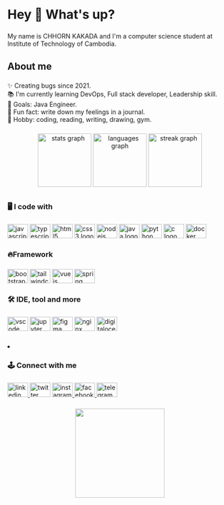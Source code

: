 <h1 align="left">Hey 👋 What's up?</h1>

###

<p align="left">My name is CHHORN KAKADA and I'm a computer science student at Institute of Technology of Cambodia.</p>

###

<h2 align="left">About me</h2>

###

<p align="left">✨ Creating bugs since 2021.<br>📚 I'm currently learning DevOps, Full stack developer, Leadership skill.<br>🎯 Goals: Java Engineer.<br>🎲 Fun fact: write down​ my feelings in a journal.<br>🖤 Hobby: coding, reading, writing, drawing, gym.</p>

###

<div align="center">
  <img src="https://github-readme-stats.vercel.app/api?username=ChhornKakada&hide_title=true&hide_rank=false&show_icons=true&include_all_commits=true&count_private=true&disable_animations=false&theme=dracula&locale=en&hide_border=true&order=1" height="120" alt="stats graph"  />
  <img src="https://github-readme-stats.vercel.app/api/top-langs?username=ChhornKakada&locale=en&hide_title=true&layout=compact&card_width=320&langs_count=6&theme=dracula&hide_border=true&order=2" height="120" alt="languages graph"  />
  <img src="https://streak-stats.demolab.com?user=ChhornKakada&locale=en&mode=daily&theme=dracula&hide_border=true&border_radius=5&order=3" height="120" alt="streak graph"  />
</div>

###

<h2 align="left"></h2>

###

<h3 align="left">🖥️ I code with</h3>

###

<div align="left">
  <img src="https://cdn.jsdelivr.net/gh/devicons/devicon/icons/javascript/javascript-original.svg" height="32" width="46" alt="javascript logo"  />
  <img src="https://cdn.jsdelivr.net/gh/devicons/devicon/icons/typescript/typescript-original.svg" height="32" width="46" alt="typescript logo"  />
  <img src="https://cdn.jsdelivr.net/gh/devicons/devicon/icons/html5/html5-original.svg" height="32" width="46" alt="html5 logo"  />
  <img src="https://cdn.jsdelivr.net/gh/devicons/devicon/icons/css3/css3-original.svg" height="32" width="46" alt="css3 logo"  />
  <img src="https://cdn.jsdelivr.net/gh/devicons/devicon/icons/nodejs/nodejs-original.svg" height="32" width="46" alt="nodejs logo"  />
  <img src="https://cdn.jsdelivr.net/gh/devicons/devicon/icons/java/java-original.svg" height="32" width="46" alt="java logo"  />
  <img src="https://cdn.jsdelivr.net/gh/devicons/devicon/icons/python/python-original.svg" height="32" width="46" alt="python logo"  />
  <img src="https://cdn.jsdelivr.net/gh/devicons/devicon/icons/c/c-original.svg" height="32" width="46" alt="c logo"  />
  <img src="https://cdn.jsdelivr.net/gh/devicons/devicon/icons/docker/docker-original.svg" height="32" width="46" alt="docker logo"  />
</div>

###

<h3 align="left">🔥Framework</h3>

###

<div align="left">
  <img src="https://cdn.jsdelivr.net/gh/devicons/devicon/icons/bootstrap/bootstrap-original.svg" height="32" width="46" alt="bootstrap logo"  />
  <img src="https://cdn.jsdelivr.net/gh/devicons/devicon/icons/tailwindcss/tailwindcss-original-wordmark.svg" height="32" width="46" alt="tailwindcss logo"  />
  <img src="https://cdn.jsdelivr.net/gh/devicons/devicon/icons/vuejs/vuejs-original.svg" height="32" width="46" alt="vuejs logo"  />
  <img src="https://cdn.jsdelivr.net/gh/devicons/devicon/icons/spring/spring-original.svg" height="32" width="46" alt="spring logo"  />
</div>

###

<h3 align="left">🛠️ IDE, tool and more</h3>

###

<div align="left">
  <img src="https://cdn.jsdelivr.net/gh/devicons/devicon/icons/vscode/vscode-original.svg" height="32" width="46" alt="vscode logo"  />
  <img src="https://cdn.jsdelivr.net/gh/devicons/devicon/icons/jupyter/jupyter-original.svg" height="32" width="46" alt="jupyter logo"  />
  <img src="https://cdn.jsdelivr.net/gh/devicons/devicon/icons/figma/figma-original.svg" height="32" width="46" alt="figma logo"  />
  <img src="https://cdn.jsdelivr.net/gh/devicons/devicon/icons/nginx/nginx-original.svg" height="32" width="46" alt="nginx logo"  />
  <img src="https://cdn.jsdelivr.net/gh/devicons/devicon/icons/digitalocean/digitalocean-original.svg" height="32" width="46" alt="digitalocean logo"  />
</div>

###

  <li align="left"> <h3>🕹️ Connect with me</h3></li>
  
###

<div align="left">
  <a href="https://www.linkedin.com/in/kakadachhorn/" target="_blank">
    <img src="https://raw.githubusercontent.com/maurodesouza/profile-readme-generator/master/src/assets/icons/social/linkedin/default.svg" width="46" height="32" alt="linkedin logo"  />
  </a>
  <img src="https://raw.githubusercontent.com/maurodesouza/profile-readme-generator/master/src/assets/icons/social/twitter/default.svg" width="46" height="32" alt="twitter logo"  />
  <a href="https://www.instagram.com/_sacda_/" target="_blank">
    <img src="https://raw.githubusercontent.com/maurodesouza/profile-readme-generator/master/src/assets/icons/social/instagram/default.svg" width="46" height="32" alt="instagram logo"  />
  </a>
  <a href="https://www.facebook.com/chhornkakada.22/" target="_blank">
    <img src="https://raw.githubusercontent.com/maurodesouza/profile-readme-generator/master/src/assets/icons/social/facebook/default.svg" width="46" height="32" alt="facebook logo"  />
  </a>
  <a href="https://t.me/ChhornKakada" target="_blank">
    <img src="https://raw.githubusercontent.com/maurodesouza/profile-readme-generator/master/src/assets/icons/social/telegram/default.svg" width="46" height="32" alt="telegram logo"  />
  </a>
</div>

###

<div align="center">
  <img height="200" src="https://media.giphy.com/media/FoVzfcqCDSb7zCynOp/giphy.gif"  />
</div>

###